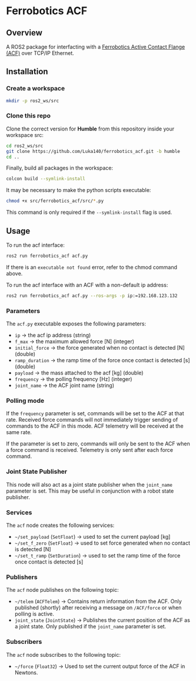 # Ferrobotics ACF

## Overview

A ROS2 package for interfacting with a [Ferrobotics Active Contact Flange (ACF)](https://www.ferrobotics.com/en/services/products/active-contact-flange/) over TCP/IP Ethernet.

## Installation

### Create a workspace

```bash
mkdir -p ros2_ws/src
```

### Clone this repo

Clone the correct version for **Humble** from this repository inside your workspace src:

```bash
cd ros2_ws/src
git clone https://github.com/Luka140/ferrobotics_acf.git -b humble
cd ..
```

Finally, build all packages in the workspace:

```bash
colcon build --symlink-install
```

It may be necessary to make the python scripts executable:

```bash
chmod +x src/ferrobotics_acf/src/*.py
```

This command is only required if the `--symlink-install` flag is used.

## Usage

To run the acf interface:

```bash
ros2 run ferrobotics_acf acf.py
```

If there is an `executable not found` error, refer to the chmod command above.

To run the acf interface with an ACF with a non-default ip address:

```bash
ros2 run ferrobotics_acf acf.py --ros-args -p ip:=192.168.123.132
```

### Parameters

The `acf.py` executable exposes the following parameters:

- `ip` -> the acf ip address (string)
- `f_max` -> the maximum allowed force [N] (integer)
- `initial_force` -> the force generated when no contact is detected [N] (double)
- `ramp_duration` -> the ramp time of the force once contact is detected [s] (double)
- `payload` -> the mass attached to the acf [kg] (double)
- `frequency` -> the polling frequency [Hz] (integer)
- `joint_name` -> the ACF joint name (string)

### Polling mode

If the `frequency` parameter is set, commands will be set to the ACF at that rate. Received force commands will not immediately trigger sending of commands to the ACF in this mode. ACF telemetry will be received at the same rate.

If the parameter is set to zero, commands will only be sent to the ACF when a force command is received. Telemetry is only sent after each force command.

### Joint State Publisher

This node will also act as a joint state publisher when the `joint_name` parameter is set. This may be useful in conjunction with a robot state publisher.

### Services

The `acf` node creates the following services:

- `~/set_payload` (`SetFloat`) -> used to set the current payload [kg]
- `~/set_f_zero` (`SetFloat`) -> used to set force generated when no contact is detected [N]
- `~/set_t_ramp` (`SetDuration`) -> used to set the ramp time of the force once contact is detected [s]

### Publishers

The `acf` node publishes on the following topic:

- `~/telem` (`ACFTelem`) -> Contains return information from the ACF. Only published (shortly) after receiving a message on `/ACF/force` or when polling is active.
- `joint_state` (`JointState`) -> Publishes the current position of the ACF as a joint state. Only published if the `joint_name` parameter is set.

### Subscribers

The `acf` node subscribes to the following topic:

- `~/force` (`Float32`) -> Used to set the current output force of the ACF in Newtons.
